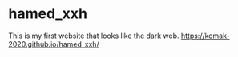# hamed_xxh
This is my first website that looks like the dark web.
https://komak-2020.github.io/hamed_xxh/
